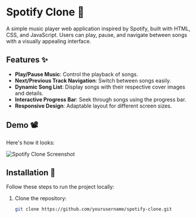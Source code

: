 # Spotify Clone 🎵

A simple music player web application inspired by Spotify, built with HTML, CSS, and JavaScript. Users can play, pause, and navigate between songs with a visually appealing interface.

## Features ✨
- **Play/Pause Music**: Control the playback of songs.
- **Next/Previous Track Navigation**: Switch between songs easily.
- **Dynamic Song List**: Display songs with their respective cover images and details.
- **Interactive Progress Bar**: Seek through songs using the progress bar.
- **Responsive Design**: Adaptable layout for different screen sizes.

## Demo 📽️
Here's how it looks:

![Spotify Clone Screenshot](screenshot.png)

## Installation 🚀
Follow these steps to run the project locally:

1. Clone the repository:
   ```bash
   git clone https://github.com/yourusername/spotify-clone.git

